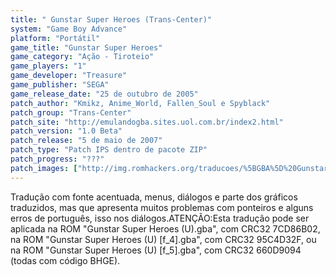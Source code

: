 ```yaml
---
title: " Gunstar Super Heroes (Trans-Center)"
system: "Game Boy Advance"
platform: "Portátil"
game_title: "Gunstar Super Heroes"
game_category: "Ação - Tiroteio"
game_players: "1"
game_developer: "Treasure"
game_publisher: "SEGA"
game_release_date: "25 de outubro de 2005"
patch_author: "Kmikz, Anime_World, Fallen_Soul e Spyblack"
patch_group: "Trans-Center"
patch_site: "http://emulandogba.sites.uol.com.br/index2.html"
patch_version: "1.0 Beta"
patch_release: "5 de maio de 2007"
patch_type: "Patch IPS dentro de pacote ZIP"
patch_progress: "???"
patch_images: ["http://img.romhackers.org/traducoes/%5BGBA%5D%20Gunstar%20Super%20Heroes%20-%20Trans-Center%20-%201.png","http://img.romhackers.org/traducoes/%5BGBA%5D%20Gunstar%20Super%20Heroes%20-%20Trans-Center%20-%202.png","http://img.romhackers.org/traducoes/%5BGBA%5D%20Gunstar%20Super%20Heroes%20-%20Trans-Center%20-%203.png"]
---
```

Tradução com fonte acentuada, menus, diálogos e parte dos gráficos traduzidos, mas que apresenta muitos problemas com ponteiros e alguns erros de português, isso nos diálogos.ATENÇÃO:Esta tradução pode ser aplicada na ROM "Gunstar Super Heroes (U).gba", com CRC32 7CD86B02, na ROM "Gunstar Super Heroes (U) [f_4].gba", com CRC32 95C4D32F, ou na ROM "Gunstar Super Heroes (U) [f_5].gba", com CRC32 660D9094 (todas com código BHGE).
